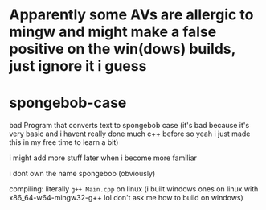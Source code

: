 # Apparently some AVs are allergic to mingw and might make a false positive on the win(dows) builds, just ignore it i guess

# spongebob-case
bad Program that converts text to spongebob case (it's bad because it's very basic and i havent really done much c++ before so yeah i just made this in my free time to learn a bit)

i might add more stuff later when i become more familiar

i dont own the name spongebob (obviously)

compiling: literally `g++ Main.cpp` on linux (i built windows ones on linux with x86_64-w64-mingw32-g++ lol don't ask me how to build on windows)
